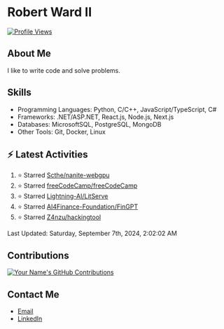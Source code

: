 
# Robert Ward II

[![Profile Views](https://komarev.com/ghpvc/?username=Robert-W-Ward)](https://github.com/Robert-W-Ward)

## About Me
I like to write code and solve problems.

## Skills
- Programming Languages: Python, C/C++, JavaScript/TypeScript, C#
- Frameworks: .NET/ASP.NET, React.js, Node.js, Next.js
- Databases: MicrosoftSQL, PostgreSQL, MongoDB
- Other Tools: Git, Docker, Linux

## :zap: Latest Activities
<!--RECENT_ACTIVITY:start-->
1. ⭐ Starred [Scthe/nanite-webgpu](https://github.com/Scthe/nanite-webgpu)
2. ⭐ Starred [freeCodeCamp/freeCodeCamp](https://github.com/freeCodeCamp/freeCodeCamp)
3. ⭐ Starred [Lightning-AI/LitServe](https://github.com/Lightning-AI/LitServe)
4. ⭐ Starred [AI4Finance-Foundation/FinGPT](https://github.com/AI4Finance-Foundation/FinGPT)
5. ⭐ Starred [Z4nzu/hackingtool](https://github.com/Z4nzu/hackingtool)
<!--RECENT_ACTIVITY:end-->

<!--RECENT_ACTIVITY:last_update-->
Last Updated: Saturday, September 7th, 2024, 2:02:02 AM
<!--RECENT_ACTIVITY:last_update_end-->

<!--END_SECTIN:activity-->
## Contributions
[![Your Name's GitHub Contributions](https://github-readme-streak-stats.herokuapp.com/?user=Robert-W-Ward&theme=radical)](https://github.com/your-username)

## Contact Me
- [Email](mailto:robertwesleyward2019@gmail.com)
- [LinkedIn](https://linkedin.com/in/https://www.linkedin.com/in/robert-ward-ii/)
